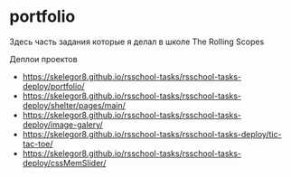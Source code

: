 # portfolio

Здесь часть задания которые я делал в школе The Rolling Scopes

Деплои проектов
- https://skelegor8.github.io/rsschool-tasks/rsschool-tasks-deploy/portfolio/
- https://skelegor8.github.io/rsschool-tasks/rsschool-tasks-deploy/shelter/pages/main/
- https://skelegor8.github.io/rsschool-tasks/rsschool-tasks-deploy/image-galery/
- https://skelegor8.github.io/rsschool-tasks/rsschool-tasks-deploy/tic-tac-toe/
- https://skelegor8.github.io/rsschool-tasks/rsschool-tasks-deploy/cssMemSlider/
